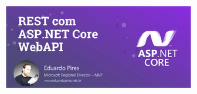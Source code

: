 <h1 align="center">
  <img alt="ASP.NETCore" title="ASP.NETCore" src="https://github.com/rcc-repository/ASP.NET_CORE_WebAPI/blob/main/wwwroot/img/LogoCursoAPI.png" />
</h1>
